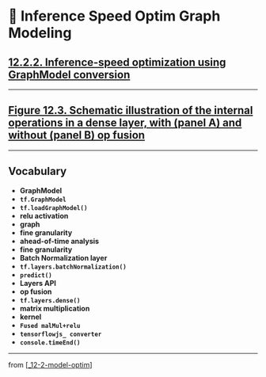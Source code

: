 # 💊 Inference Speed Optim Graph Modeling

## [**12.2.2.** **Inference-speed optimization** using **GraphModel conversion**](https://livebook.manning.com/book/deep-learning-with-javascript/chapter-12/114)

---

## [**Figure 12.3.** Schematic illustration of the internal operations in a dense layer, with (panel A) and without (panel B) op fusion](https://livebook.manning.com/book/deep-learning-with-javascript/chapter-12/ch12fig03)

---

## **Vocabulary**

- **GraphModel**
- **`tf.GraphModel`**
- **`tf.loadGraphModel()`**
- **relu activation**
- **graph**
- **fine granularity**
- **ahead-of-time analysis**
- **fine granularity**
- **Batch Normalization layer**
- **`tf.layers.batchNormalization()`**
- **`predict()`**
- **Layers API**
- **op fusion**
- **`tf.layers.dense()`**
- **matrix multiplication**
- **kernel**
- **`Fused malMul+relu`**
- **`tensorflowjs_ converter`**
- **`console.timeEnd()`**

---

from [[_12-2-model-optim]]

[//begin]: # "Autogenerated link references for markdown compatibility"
[_12-2-model-optim]: _12-2-model-optim.md "💊 Model Optim"
[//end]: # "Autogenerated link references"
